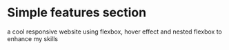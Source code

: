 # Simple features section

a cool responsive website using flexbox, hover effect and nested flexbox
to enhance my skills
